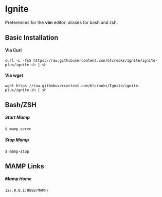 # Ignite
Preferences for the **vim** editor; aliases for bash and zsh.

## Basic Installation
#### Via Curl
`curl -L -fsS https://raw.githubusercontent.com/btcrooks/Ignite/ignite-plus/ignite.sh | sh`
#### Via wget
`wget https://raw.githubusercontent.com/btcrooks/Ignite/ignite-plus/ignite.sh | sh`

## Bash/ZSH  
##### Start Mamp
`$ mamp-serve`
##### Stop Mamp
`$ mamp-stop`

## MAMP Links 
##### Mamp Home
`127.0.0.1:8888/MAMP/`
